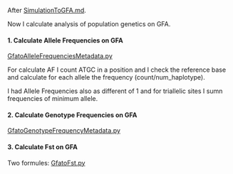After [SimulationToGFA.md](SimulationToGFA.md). 

Now I calculate analysis of population genetics on GFA.

#### 1. Calculate Allele Frequencies on GFA

[GfatoAlleleFrequenciesMetadata.py](/GfatoAlleleFrequenciesMetadata.py)

For calculate AF I count ATGC in a position and I check the reference base and calculate for each allele the frequency (count/num_haplotype).

I had Allele Frequencies also as different of 1 and for triallelic sites I sumn frequencies of minimum allele.


#### 2. Calculate Genotype Frequencies on GFA
[GfatoGenotypeFrequencyMetadata.py](/GfatoGenotypeFrequencyMetadata.py)

 
 #### 3. Calculate Fst on GFA
Two formules:
[GfatoFst.py](/GfatoFst.py)

 
